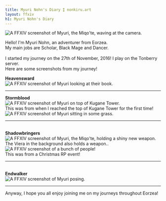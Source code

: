 ```yaml
---
title: Myuri Nohn's Diary ⁑ nonkiru.art
layout: ffxiv
h1: Myuri Nohn's Diary
---
```


<img src="/assets/img/ffxiv/myuri_2.png" alt="A FFXIV screenshot of Myuri, the Miqo'te, waving at the camera.">

Hello! I'm Myuri Nohn, an adventurer from Eorzea. 
<br>My main jobs are Scholar, Black Mage and Dancer.
<br><br>
I started my journey on the 27th of November, 2016! I play on the Tonberry server. 
<br>Here are some screenshots from my journey!

<b>Heavensward</b><br>
<img src="/assets/img/ffxiv/myuri_3.png" alt="A FFXIV screenshot of Myuri looking at their book.">
<br>
<hr>
<b>Stormblood</b><br>
<img src="/assets/img/ffxiv/myuri_4.png" alt="A FFXIV screenshot of Myuri on top of Kugane Tower.">
<br>This was from when I reached the top of Kugane Tower for the first time!
<img src="/assets/img/ffxiv/myuri_5.png" alt="A FFXIV screenshot of Myuri sitting in some grass.">
<hr>
<br>
<b>Shadowbringers</b><br>
<img src="/assets/img/ffxiv/myuri_6.png" alt="A FFXIV screenshot of Myuri, the Miqo'te, holding a shiny new weapon. The Viera in the background also holds a weapon..">
<img src="/assets/img/ffxiv/myuri_7.png" alt="A FFXIV screenshot of a bunch of people!">
<br>This was from a Christmas RP event!
<hr>
<br>
<b>Endwalker</b><br>
<img src="/assets/img/ffxiv/myuri_8.png" alt="A FFXIV screenshot of Myuri posing.">
<hr>
Anyway, I hope you all enjoy joining me on my journeys throughout Eorzea!